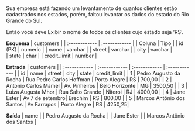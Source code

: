 <center>
	<small></small>
	<h3></h3>
</center>

Sua empresa está fazendo um levantamento de quantos clientes estão cadastrados nos estados, porém, faltou levantar os dados do estado do Rio Grande do Sul.

Então você deve Exibir o nome de todos os clientes cujo estado seja ‘RS’.

**Esquema**
| customers |
| :------------ | :------------ |
| Coluna	 | Tipo 	|
| id (PK)	 | numeric |
| name	 | varchar |
| street	 | varchar |
| city	 | varchar |	
| state	 | char	|
| credit_limit	| number |

**Entrada**
| customers |
| :------------ | :------------ | :------------ | :------------ |
| id | name |	street |	city | state |	credit_limit |
| 1 | Pedro Augusto da Rocha | Rua Pedro Carlos Hoffman | Porto Alegre | RS | 700,00	|
| 2 | Antonio Carlos Mamel | Av. Pinheiros |	Belo Horizonte | MG | 3500,50	|
| 3 | Luiza Augusta Mhor | Rua Salto Grande | Niteroi | RJ | 4000,00 |
| 4 | Jane Ester |	Av 7 de setembro| Erechim | RS | 800,00	|
| 5 | Marcos Antônio dos Santos | Av Farrapos | Porto Alegre | RS | 4250,25|


**Saída**
| name	|
| Pedro Augusto da Rocha	|
| Jane Ester	|
| Marcos Antônio dos Santos |









